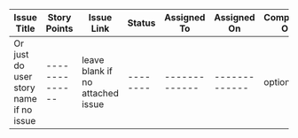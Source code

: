| Issue Title | Story Points | Issue Link | Status | Assigned To | Assigned On | Completed On | Status Notes |
|-------------|--------------|------------|--------|-------------|-------------|--------------|--------------|
|Or just do user story name if no issue|--------------|leave blank if no attached issue|--------|-------------|-------------|optional|
